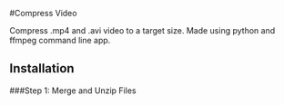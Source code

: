 #Compress Video

Compress .mp4 and .avi video to a target size.
Made using python and ffmpeg command line app. 

## Installation

###Step 1: Merge and Unzip Files
